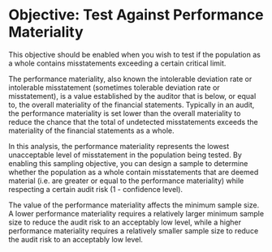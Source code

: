 Objective: Test Against Performance Materiality
===

This objective should be enabled when you wish to test if the population as a whole contains misstatements exceeding a certain critical limit.

The performance materiality, also known the intolerable deviation rate or intolerable misstatement (sometimes tolerable deviation rate or misstatement), is a value established by the auditor that is below, or equal to, the overall materiality of the financial statements. Typically in an audit, the performance materiality is set lower than the overall materiality to reduce the chance that the total of undetected misstatements exceeds the materiality of the financial statements as a whole.

In this analysis, the performance materiality represents the lowest unacceptable level of misstatement in the population being tested. By enabling this sampling objective, you can design a sample to determine whether the population as a whole contain misstatements that are deemed material (i.e. are greater or equal to the performance materiality) while respecting a certain audit risk (1 - confidence level).

The value of the performance materiality affects the minimum sample size. A lower performance materiality requires a relatively larger minimum sample size to reduce the audit risk to an acceptably low level, while a higher performance materiality requires a relatively smaller sample size to reduce the audit risk to an acceptably low level.
